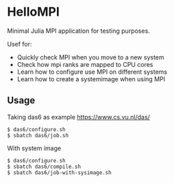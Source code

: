 # HelloMPI

Minimal Julia MPI application for testing purposes.

Usef for:
- Quickly check MPI when you move to a new system
- Check how mpi ranks are mapped to CPU cores
- Learn how to configure use MPI on different systems
- Learn how to create a systemimage when using MPI

## Usage

Taking das6 as example https://www.cs.vu.nl/das/  

```batch
$ das6/configure.sh
$ sbatch das6/job.sh
```

With system image
```batch
$ das6/configure.sh
$ sbatch das6/compile.sh
$ sbatch das6/job-with-sysimage.sh
```

